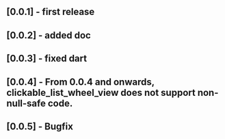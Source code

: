 ## [0.0.1] - first release
## [0.0.2] - added doc
## [0.0.3] - fixed dart
## [0.0.4] - From 0.0.4 and onwards, clickable_list_wheel_view does not support non-null-safe code.
## [0.0.5] - Bugfix